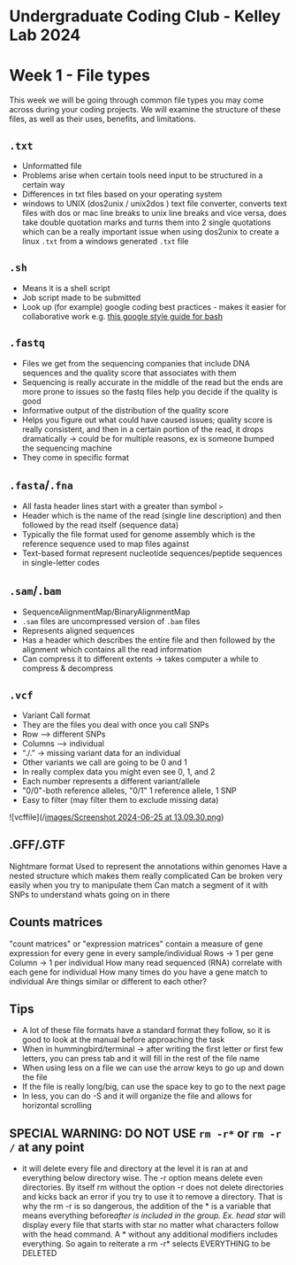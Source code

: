 Undergraduate Coding Club - Kelley Lab 2024
================
Week 1 - File types
================

This week we will be going through common file types you may come across during your coding projects. We will examine the structure of these files, as well as their uses, benefits, and limitations.

## `.txt`
- Unformatted file  
- Problems arise when certain tools need input to be structured in a certain way  
- Differences in txt files based on your operating system  
- windows to UNIX (dos2unix / unix2dos ) text file converter, converts text files with dos or mac line breaks to unix line breaks and vice versa, does take double quotation marks and turns them into 2 single quotations which can be a really important issue when using dos2unix to create a linux `.txt` from a windows generated `.txt` file   

## `.sh`
- Means it is a shell script  
- Job script made to be submitted  
- Look up (for example) google coding best practices - makes it easier for collaborative work  e.g. [this google style guide for bash](https://google.github.io/styleguide/shellguide.html)

## `.fastq`
- Files we get from the sequencing companies that include DNA sequences and the quality score that associates with them  
- Sequencing is really accurate in the middle of the read but the ends are more prone to issues so the fastq files help you decide if the quality is good  
- Informative output of the distribution of the quality score  
- Helps you figure out what could have caused issues; quality score is really consistent, and then in a certain portion of the read, it drops dramatically → could be for multiple reasons, ex is someone bumped the sequencing machine  
- They come in specific format  

## `.fasta`/`.fna`
- All fasta header lines start with a greater than symbol `>`   
- Header which is the name of the read (single line description) and then followed by the read itself (sequence data)  
- Typically the file format used for genome assembly which is the reference sequence used to map files against  
- Text-based format represent nucleotide sequences/peptide sequences in single-letter codes  

## `.sam`/`.bam`
- SequenceAlignmentMap/BinaryAlignmentMap 
- `.sam` files are uncompressed version of `.bam` files  
- Represents aligned sequences  
- Has a header which describes the entire file and then followed by the alignment which contains all the read information  
- Can compress it to different extents → takes computer a while to compress & decompress  

## `.vcf`
- Variant Call format  
- They are the files you deal with once you call SNPs  
- Row —> different SNPs  
- Columns –> individual   
- “./.” → missing variant data for an individual  
- Other variants we call are going to be 0 and 1  
- In really complex data you might even see 0, 1, and 2 
- Each number represents a different variant/allele 
- "0/0"-both reference alleles, "0/1" 1 reference allele, 1 SNP 
- Easy to filter (may filter them to exclude missing data)

![vcffile](/[images/Screenshot 2024-06-25 at 13.09.30.png](https://github.com/RishiDeKayne/Undergraduate_coding_club/blob/main/images/Screenshot%202024-06-25%20at%2013.09.30.png))  


## .GFF/.GTF
Nightmare format
Used to represent the annotations within genomes
Have a nested structure which makes them really complicated
Can be broken very easily when you try to manipulate them
Can match a segment of it with SNPs to understand whats going on in there

## Counts matrices
"count matrices" or "expression matrices" contain a measure of gene expression for every gene in every sample/individual
Rows → 1 per gene
Column → 1 per individual
How many read sequenced (RNA) correlate with each gene for individual
How many times do you have a gene match to individual
Are things similar or different to each other? 

## Tips

- A lot of these file formats have a standard format they follow, so it is good to look at the manual before approaching the task
- When in hummingbird/terminal → after writing the first letter or first few letters, you can press tab and it will fill in the rest of the file name
- When using less on a file we can use the arrow keys to go up and down the file
- If the file is really long/big, can use the space key to go to the next page
- In less, you can do -S and it will organize the file and allows for horizontal scrolling

## SPECIAL WARNING: DO NOT USE `rm -r*` or `rm -r /` at any point
- it will delete every file and directory at the level it is ran at and everything below directory wise. The -r option means delete even directories. By itself rm without the option -r does not delete directories and kicks back an error if you try to use it to remove a directory. That is why the rm -r is so dangerous, the addition of the * is a variable that means everything before*after is included in the group.  Ex. head star* will display every file that starts with star no matter what characters follow with the head command.  A * without any additional modifiers includes everything.  So again to reiterate a rm -r* selects EVERYTHING to be DELETED
